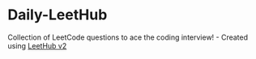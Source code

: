 # Daily-LeetHub
Collection of LeetCode questions to ace the coding interview! - Created using [LeetHub v2](https://github.com/arunbhardwaj/LeetHub-2.0)
